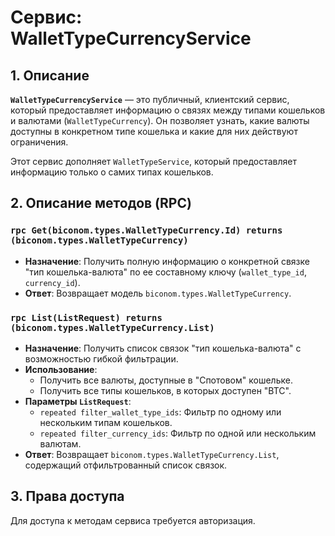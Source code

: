 # Сервис: WalletTypeCurrencyService

## 1. Описание

**`WalletTypeCurrencyService`** — это публичный, клиентский сервис, который предоставляет информацию о связях между типами кошельков и валютами (`WalletTypeCurrency`). Он позволяет узнать, какие валюты доступны в конкретном типе кошелька и какие для них действуют ограничения.

Этот сервис дополняет `WalletTypeService`, который предоставляет информацию только о самих типах кошельков.

## 2. Описание методов (RPC)

### `rpc Get(biconom.types.WalletTypeCurrency.Id) returns (biconom.types.WalletTypeCurrency)`
- **Назначение**: Получить полную информацию о конкретной связке "тип кошелька-валюта" по ее составному ключу (`wallet_type_id`, `currency_id`).
- **Ответ**: Возвращает модель `biconom.types.WalletTypeCurrency`.

### `rpc List(ListRequest) returns (biconom.types.WalletTypeCurrency.List)`
- **Назначение**: Получить список связок "тип кошелька-валюта" с возможностью гибкой фильтрации.
- **Использование**:
  - Получить все валюты, доступные в "Спотовом" кошельке.
  - Получить все типы кошельков, в которых доступен "BTC".
- **Параметры `ListRequest`**:
  - `repeated filter_wallet_type_ids`: Фильтр по одному или нескольким типам кошельков.
  - `repeated filter_currency_ids`: Фильтр по одной или нескольким валютам.
- **Ответ**: Возвращает `biconom.types.WalletTypeCurrency.List`, содержащий отфильтрованный список связок.

## 3. Права доступа

Для доступа к методам сервиса требуется авторизация.